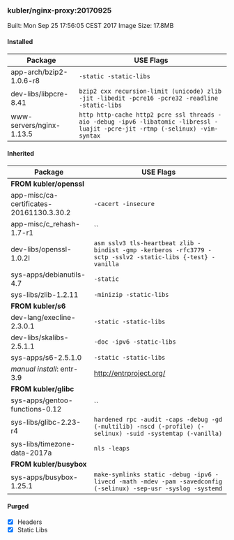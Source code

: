 ### kubler/nginx-proxy:20170925

Built: Mon Sep 25 17:56:05 CEST 2017
Image Size: 17.8MB

#### Installed
Package | USE Flags
--------|----------
app-arch/bzip2-1.0.6-r8 | `-static -static-libs`
dev-libs/libpcre-8.41 | `bzip2 cxx recursion-limit (unicode) zlib -jit -libedit -pcre16 -pcre32 -readline -static-libs`
www-servers/nginx-1.13.5 | `http http-cache http2 pcre ssl threads -aio -debug -ipv6 -libatomic -libressl -luajit -pcre-jit -rtmp (-selinux) -vim-syntax`
#### Inherited
Package | USE Flags
--------|----------
**FROM kubler/openssl** |
app-misc/ca-certificates-20161130.3.30.2 | `-cacert -insecure`
app-misc/c_rehash-1.7-r1 | ``
dev-libs/openssl-1.0.2l | `asm sslv3 tls-heartbeat zlib -bindist -gmp -kerberos -rfc3779 -sctp -sslv2 -static-libs {-test} -vanilla`
sys-apps/debianutils-4.7 | `-static`
sys-libs/zlib-1.2.11 | `-minizip -static-libs`
**FROM kubler/s6** |
dev-lang/execline-2.3.0.1 | `-static -static-libs`
dev-libs/skalibs-2.5.1.1 | `-doc -ipv6 -static-libs`
sys-apps/s6-2.5.1.0 | `-static -static-libs`
*manual install*: entr-3.9 | http://entrproject.org/
**FROM kubler/glibc** |
sys-apps/gentoo-functions-0.12 | ``
sys-libs/glibc-2.23-r4 | `hardened rpc -audit -caps -debug -gd (-multilib) -nscd (-profile) (-selinux) -suid -systemtap (-vanilla)`
sys-libs/timezone-data-2017a | `nls -leaps`
**FROM kubler/busybox** |
sys-apps/busybox-1.25.1 | `make-symlinks static -debug -ipv6 -livecd -math -mdev -pam -savedconfig (-selinux) -sep-usr -syslog -systemd`
#### Purged
- [x] Headers
- [x] Static Libs
